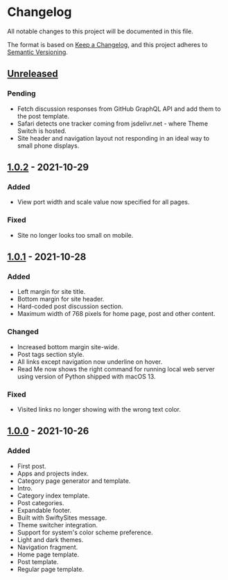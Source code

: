 # Changelog
All notable changes to this project will be documented in this file.

The format is based on [Keep a Changelog](https://keepachangelog.com/en/1.0.0/), and this project adheres to [Semantic Versioning](https://semver.org/spec/v2.0.0.html).

## [Unreleased]
### Pending
- Fetch discussion responses from GitHub GraphQL API and add them to the post template.
- Safari detects one tracker coming from jsdelivr.net - where Theme Switch is hosted.
- Site header and navigation layout not responding in an ideal way to small phone displays.

## [1.0.2] - 2021-10-29
### Added
- View port width and scale value now specified for all pages.

### Fixed
- Site no longer looks too small on mobile.

## [1.0.1] - 2021-10-28
### Added
- Left margin for site title.
- Bottom margin for site header.
- Hard-coded post discussion section.
- Maximum width of 768 pixels for home page, post and other content.

### Changed
- Increased bottom margin site-wide.
- Post tags section style.
- All links except navigation now underline on hover.
- Read Me now shows the right command for running local web server using version of Python shipped with macOS 13.

### Fixed
- Visited links no longer showing with the wrong text color.

## [1.0.0] - 2021-10-26
### Added
- First post.
- Apps and projects index.
- Category page generator and template.
- Intro.
- Category index template.
- Post categories.
- Expandable footer.
- Built with SwiftySites message.
- Theme switcher integration.
- Support for system's color scheme preference.
- Light and dark themes.
- Navigation fragment.
- Home page template.
- Post template.
- Regular page template.

[Unreleased]: https://github.com/diegolavalle/website/compare/1.0.1...HEAD
[1.0.2]: https://github.com/diegolavalle/website/compare/1.0.1...1.0.2
[1.0.1]: https://github.com/diegolavalle/website/compare/1.0.0...1.0.1
[1.0.0]: https://github.com/diegolavalle/website/releases/tag/1.0.0
